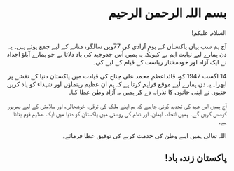 <!DOCTYPE html>
<html lang="ur">
<head>
    <meta charset="UTF-8">
    <meta name="viewport" content="width=device-width, initial-scale=1.0">
    <title>14th August Speech</title>
</head>
<body>
    <div style="direction: rtl; text-align: right;">
        <h1>بسم اللہ الرحمن الرحیم</h1>
        <p>السلام علیکم!</p>
        <p>
            آج ہم سب یہاں پاکستان کے یومِ آزادی کی 77ویں سالگرہ منانے کے لیے جمع ہوئے ہیں۔ 
            یہ دن ہمارے لیے نہایت اہم ہے کیونکہ یہ ہمیں اُس جدوجہد کی یاد دلاتا ہے 
            جو ہمارے آباؤ اجداد نے ایک آزاد اور خودمختار ریاست کے قیام کے لیے کی۔
        </p>
        <p>
            14 اگست 1947 کو، قائداعظم محمد علی جناح کی قیادت میں پاکستان دنیا کے نقشے پر ابھرا۔ 
            یہ دن ہمارے لیے موقع فراہم کرتا ہے کہ ہم ان عظیم رہنماؤں اور شہداء کو یاد کریں 
            جنہوں نے اپنی جانوں کا نذرانہ دے کر ہمیں یہ آزاد وطن عطا کیا۔
        </p>
        <p>
            آج ہمیں اس عہد کی تجدید کرنی چاہیے کہ ہم اپنے ملک کی ترقی، خوشحالی، 
            اور سلامتی کے لیے بھرپور کوشش کریں گے۔ 
            ہمیں اتحاد، ایمان، اور نظم کی روشنی میں پاکستان کو دنیا میں ایک عظیم قوم بنانا ہے۔
        </p>
        <p>اللہ تعالی ہمیں اپنے وطن کی خدمت کرنے کی توفیق عطا فرمائے۔</p>
        <h2>پاکستان زندہ باد!</h2>
    </div>
</body>
</html>
